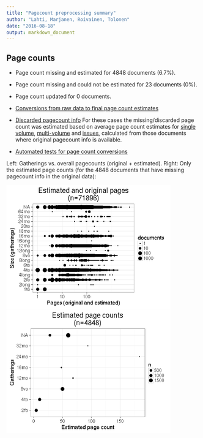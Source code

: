 ```yaml
---
title: "Pagecount preprocessing summary"
author: "Lahti, Marjanen, Roivainen, Tolonen"
date: "2016-08-18"
output: markdown_document
---
```





## Page counts

  * Page count missing and estimated for 4848 documents (6.7%).

  * Page count missing and could not be estimated for 23 documents (0%).

  * Page count updated for 0 documents.
  
  * [Conversions from raw data to final page count estimates](output.tables/pagecount_conversion_nontrivial.csv)

<!--[Page conversions from raw data to final page count estimates with volume info](output.tables/page_conversion_table_full.csv)-->

  * [Discarded pagecount info](output.tables/pagecount_discarded.csv) For these cases the missing/discarded page count was estimated based on average page count estimates for [single volume](mean_pagecounts_singlevol.csv), [multi-volume](mean_pagecounts_multivol.csv) and [issues](mean_pagecounts_issue.csv), calculated from those documents where original pagecount info is available.

  * [Automated tests for page count conversions](https://github.com/rOpenGov/bibliographica/blob/master/inst/extdata/tests_polish_physical_extent.csv)


Left: Gatherings vs. overall pagecounts (original + estimated). Right: Only the estimated page counts (for the 4848 documents that have missing pagecount info in the original data):

<img src="figure/pagecount-size-estimated-1.png" title="plot of chunk size-estimated" alt="plot of chunk size-estimated" width="430px" /><img src="figure/pagecount-size-estimated-2.png" title="plot of chunk size-estimated" alt="plot of chunk size-estimated" width="430px" />


<!--

## Average page counts (only works in CERL now)

Multi-volume documents average page counts are given per volume.


|doc.dimension | mean.pages.singlevol| median.pages.singlevol| n.singlevol|mean.pages.multivol |median.pages.multivol | n.multivol| mean.pages.issue| median.pages.issue| n.issue|
|:-------------|--------------------:|----------------------:|-----------:|:-------------------|:---------------------|----------:|----------------:|------------------:|-------:|
|2fo           |                12.42|                      4|        3194|NA                  |NA                    |         NA|             4.00|                  4|     346|
|4long         |                71.57|                     26|         206|NA                  |NA                    |         NA|               NA|                 NA|      NA|
|4to           |                31.09|                     10|       15773|NA                  |NA                    |         NA|            10.00|                 10|     130|
|6to           |                99.97|                     64|          29|NA                  |NA                    |         NA|               NA|                 NA|      NA|
|8long         |               210.27|                    112|          99|NA                  |NA                    |         NA|               NA|                 NA|      NA|
|8vo           |                99.11|                     50|        7817|NA                  |NA                    |         NA|            50.00|                 50|     193|
|12long        |               388.14|                    244|           7|NA                  |NA                    |         NA|               NA|                 NA|      NA|
|12mo          |               111.50|                     68|        3285|NA                  |NA                    |         NA|            68.00|                 68|       4|
|16long        |               159.00|                    159|           1|NA                  |NA                    |         NA|               NA|                 NA|      NA|
|16mo          |               105.51|                     48|        1688|NA                  |NA                    |         NA|               NA|                 NA|      NA|
|18mo          |               244.88|                    199|           8|NA                  |NA                    |         NA|               NA|                 NA|      NA|
|20to          |               209.00|                    209|           1|NA                  |NA                    |         NA|               NA|                 NA|      NA|
|24mo          |               302.00|                    184|          12|NA                  |NA                    |         NA|               NA|                 NA|      NA|
|32mo          |               228.05|                     94|          58|NA                  |NA                    |         NA|               NA|                 NA|      NA|
|64mo          |                91.50|                    112|           8|NA                  |NA                    |         NA|               NA|                 NA|      NA|
|NA            |               108.00|                     60|       39232|NA                  |NA                    |         NA|            30.11|                 28|     328|

![plot of chunk size-pagecountsmulti2](figure/pagecount-size-pagecountsmulti2-1.png)

-->
